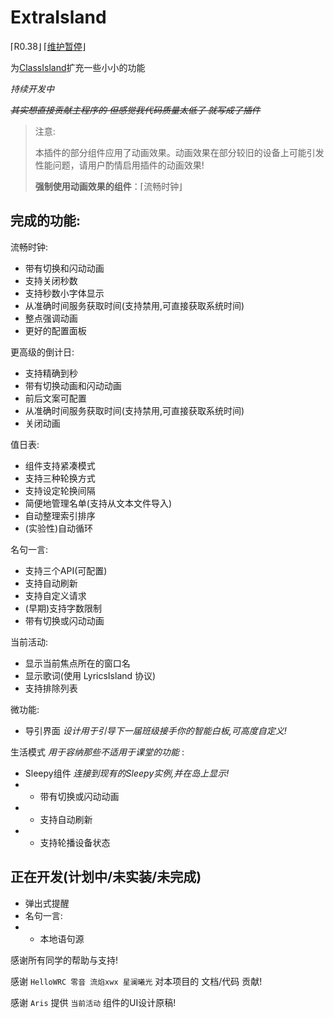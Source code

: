 # ExtraIsland
⌈R0.38⌋ ⌈[维护暂停](https://lipoly.ink/2024/announcement/)⌋

为[ClassIsland](https://classisland.tech/)扩充一些小小的功能

*持续开发中*

*~~其实想直接贡献主程序的 但感觉我代码质量太低了 就写成了插件~~*

> 注意:
>
> 本插件的部分组件应用了动画效果。动画效果在部分较旧的设备上可能引发性能问题，请用户酌情启用插件的动画效果!
>
> __强制使用动画效果的组件__：⌈流畅时钟⌋
>

## 完成的功能:
流畅时钟:
- 带有切换和闪动动画
- 支持关闭秒数
- 支持秒数小字体显示
- 从准确时间服务获取时间(支持禁用,可直接获取系统时间)
- 整点强调动画
- 更好的配置面板
  
更高级的倒计日:
- 支持精确到秒
- 带有切换动画和闪动动画
- 前后文案可配置
- 从准确时间服务获取时间(支持禁用,可直接获取系统时间)
- 关闭动画

值日表:
- 组件支持紧凑模式
- 支持三种轮换方式
- 支持设定轮换间隔
- 简便地管理名单(支持从文本文件导入)
- 自动整理索引排序
- (实验性)自动循环

名句一言:
- 支持三个API(可配置)
- 支持自动刷新
- 支持自定义请求
- (早期)支持字数限制
- 带有切换或闪动动画

当前活动:
- 显示当前焦点所在的窗口名
- 显示歌词(使用 LyricsIsland 协议)
- 支持排除列表

微功能:
- 导引界面 *设计用于引导下一届班级接手你的智能白板,可高度自定义!*

生活模式 *用于容纳那些不适用于课堂的功能* :
- Sleepy组件 *连接到现有的Sleepy实例,并在岛上显示!*
- - 带有切换或闪动动画
- - 支持自动刷新
- - 支持轮播设备状态

## 正在开发(计划中/未实装/未完成)
- 弹出式提醒
- 名句一言:
- - 本地语句源

感谢所有同学的帮助与支持!

感谢 `HelloWRC 零音 流焰xwx 星澜曦光` 对本项目的 文档/代码 贡献!

感谢 `Aris` 提供 `当前活动` 组件的UI设计原稿!